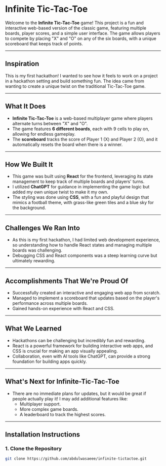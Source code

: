 # Infinite Tic-Tac-Toe

Welcome to the **Infinite Tic-Tac-Toe** game! This project is a fun and interactive web-based version of the classic game, featuring multiple boards, player scores, and a simple user interface. The game allows players to compete by placing "X" and "O" on any of the six boards, with a unique scoreboard that keeps track of points.

---

## **Inspiration**

This is my first hackathon! I wanted to see how it feels to work on a project in a hackathon setting and build something fun. The idea came from wanting to create a unique twist on the traditional Tic-Tac-Toe game.

---

## **What It Does**

- **Infinite Tic-Tac-Toe** is a web-based multiplayer game where players alternate turns between "X" and "O".
- The game features **6 different boards**, each with 9 cells to play on, allowing for endless gameplay.
- The **scoreboard** tracks the score of Player 1 (X) and Player 2 (O), and it automatically resets the board when there is a winner.

---

## **How We Built It**

- This game was built using **React** for the frontend, leveraging its state management to keep track of multiple boards and players' turns.
- I utilized **ChatGPT** for guidance in implementing the game logic but added my own unique twist to make it my own.
- The styling was done using **CSS**, with a fun and playful design that mimics a football theme, with grass-like green tiles and a blue sky for the background.

---

## **Challenges We Ran Into**

- As this is my first hackathon, I had limited web development experience, so understanding how to handle React states and managing multiple boards was challenging.
- Debugging CSS and React components was a steep learning curve but ultimately rewarding.

---

## **Accomplishments That We're Proud Of**

- Successfully created an interactive and engaging web app from scratch.
- Managed to implement a scoreboard that updates based on the player's performance across multiple boards.
- Gained hands-on experience with React and CSS.

---

## **What We Learned**

- Hackathons can be challenging but incredibly fun and rewarding.
- React is a powerful framework for building interactive web apps, and CSS is crucial for making an app visually appealing.
- Collaboration, even with AI tools like ChatGPT, can provide a strong foundation for building apps quickly.

---

## **What's Next for Infinite-Tic-Tac-Toe**

- There are no immediate plans for updates, but it would be great if people actually play it! I may add additional features like:
  - Multiplayer support.
  - More complex game boards.
  - A leaderboard to track the highest scores.

---

## **Installation Instructions**

### **1. Clone the Repository**

```bash
git clone https://github.com/abdulwasaeee/infinite-tictactoe.git
